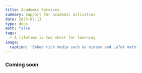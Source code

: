 ```yaml
---
title: Academic Services 
summary: Support for academic activities
date: 2025-07-13
type: docs
math: false
tags:
  - A lifetime is too short for learning 
image:
  caption: 'Embed rich media such as videos and LaTeX math'
---
```


### Coming soon

<!-- ## Heading

### Details 

description

* Teaching 
* stories
* others

## Heading 2

### Details 2

description 2

* Teaching  2
* stories 2
* others 2 -->